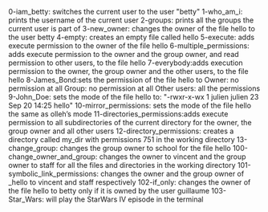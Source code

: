 0-iam_betty: switches the current user to the user "betty"
1-who_am_i: prints the username of the current user
2-groups: prints all the groups the current user is part of
3-new_owner: changes the owner of the file hello to the user betty
4-empty: creates an empty file called hello
5-execute: adds execute permission to the owner of the file hello
6-multiple_permissions: adds execute permission to the owner and the group owner, and read permission to other users, to the file hello
7-everybody:adds execution permission to the owner, the group owner and the other users, to the file hello
8-James_Bond:sets the permission of the file hello to Owner: no permission at all Group: no permission at all Other users: all the permissions
9-John_Doe: sets the mode of the file hello to: "-rwxr-x-wx 1 julien julien 23 Sep 20 14:25 hello"
10-mirror_permissions: sets the mode of the file hello the same as olleh’s mode
11-directories_permissions:adds execute permission to all subdirectories of the current directory for the owner, the group owner and all other users
12-directory_permissions: creates a directory called my_dir with permissions 751 in the working directory
13-change_group: changes the group owner to school for the file hello
100-change_owner_and_group: changes the owner to vincent and the group owner to staff for all the files and directories in the working directory
101-symbolic_link_permissions: changes the owner and the group owner of _hello to vincent and staff respectively
102-if_only: changes the owner of the file hello to betty only if it is owned by the user guillaume
103-Star_Wars: will play the StarWars IV episode in the terminal

